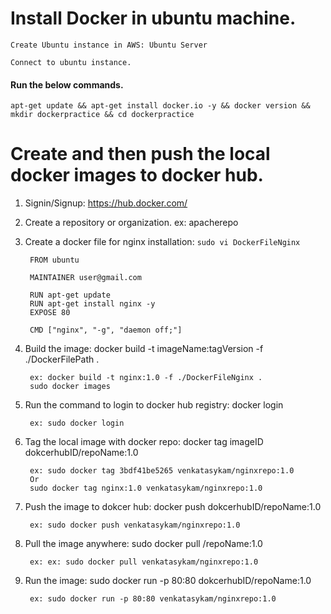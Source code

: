 # Install Docker in ubuntu machine.
    
    Create Ubuntu instance in AWS: Ubuntu Server
    
    Connect to ubuntu instance.
    
#### Run the below commands.

    apt-get update && apt-get install docker.io -y && docker version && mkdir dockerpractice && cd dockerpractice
        
# Create and then push the local docker images to docker hub.

1. Signin/Signup: https://hub.docker.com/

2. Create a repository or organization. ex: apacherepo

3. Create a docker file for nginx installation: `sudo vi DockerFileNginx`

        FROM ubuntu

        MAINTAINER user@gmail.com

        RUN apt-get update
        RUN apt-get install nginx -y
        EXPOSE 80

        CMD ["nginx", "-g", "daemon off;"]
    
    
4. Build the image: docker build -t imageName:tagVersion -f ./DockerFilePath .

        ex: docker build -t nginx:1.0 -f ./DockerFileNginx .
        sudo docker images
   
5. Run the command to login to docker hub registry: docker login

        ex: sudo docker login

6. Tag the local image with docker repo: docker tag imageID dokcerhubID/repoName:1.0

        ex: sudo docker tag 3bdf41be5265 venkatasykam/nginxrepo:1.0
        Or
        sudo docker tag nginx:1.0 venkatasykam/nginxrepo:1.0

7. Push the image to dokcer hub: docker push dokcerhubID/repoName:1.0

        ex: sudo docker push venkatasykam/nginxrepo:1.0
        
8. Pull the image anywhere: sudo docker pull <dokcerhubID>/repoName:1.0
    
        ex: ex: sudo docker pull venkatasykam/nginxrepo:1.0

9. Run the image: sudo docker run -p 80:80 dokcerhubID/repoName:1.0

        ex: sudo docker run -p 80:80 venkatasykam/nginxrepo:1.0

